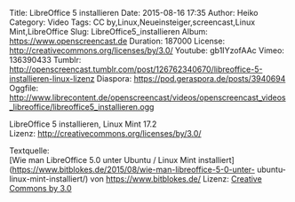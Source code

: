 Title: LibreOffice 5 installieren
Date: 2015-08-16 17:35
Author: Heiko
Category: Video
Tags: CC by,Linux,Neueinsteiger,screencast,Linux Mint,LibreOffice
Slug: LibreOffice5_installieren
Album: https://www.openscreencast.de
Duration: 187000
License: http://creativecommons.org/licenses/by/3.0/
Youtube: gb1IYzofAAc
Vimeo: 136390433
Tumblr: http://openscreencast.tumblr.com/post/126762340670/libreoffice-5-installieren-linux-lizenz
Diaspora: https://pod.geraspora.de/posts/3940694
Oggfile: http://www.librecontent.de/openscreencast/videos/openscreencast_videos_libreoffice/libreoffice5_installieren.ogg

LibreOffice 5 installieren, Linux Mint 17.2  
Lizenz: <http://creativecommons.org/licenses/by/3.0/>  
  
Textquelle:  
[Wie man LibreOffice 5.0 unter Ubuntu / Linux Mint
installiert](https://www.bitblokes.de/2015/08/wie-man-libreoffice-5-0-unter-
ubuntu-linux-mint-installiert/) von <https://www.bitblokes.de/> Lizenz:
[Creative Commons by 3.0](http://creativecommons.org/licenses/by/3.0/)


